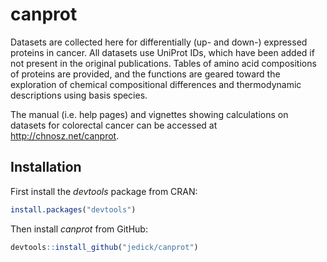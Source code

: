 # canprot

Datasets are collected here for differentially (up- and down-) expressed
proteins in cancer. All datasets use UniProt IDs, which have been added if not
present in the original publications. Tables of amino acid compositions of
proteins are provided, and the functions are geared toward the exploration of
chemical compositional differences and thermodynamic descriptions using basis
species.

The manual (i.e. help pages) and vignettes showing calculations on datasets for
colorectal cancer can be accessed at <http://chnosz.net/canprot>.

## Installation

First install the *devtools* package from CRAN:

```R
install.packages("devtools")
```

Then install *canprot* from GitHub:

```R
devtools::install_github("jedick/canprot")
```

